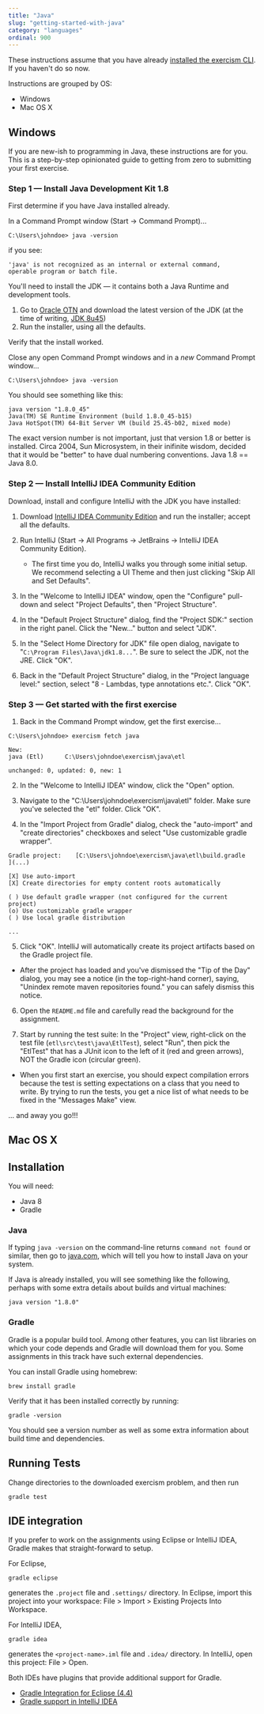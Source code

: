 ```yaml
---
title: "Java"
slug: "getting-started-with-java"
category: "languages"
ordinal: 900
---
```


These instructions assume that you have already [installed the exercism CLI](http://help.exercism.io/installing-the-cli.html).  If you haven't do so now.

Instructions are grouped by OS:

* Windows
* Mac OS X

## Windows

If you are new-ish to programming in Java, these instructions are for you. This is a step-by-step opinionated guide to getting from zero to submitting your first exercise.

### Step 1 — Install Java Development Kit 1.8


First determine if you have Java installed already.

In a Command Prompt window (Start -> Command Prompt)...

```
C:\Users\johndoe> java -version
```

if you see:

```
'java' is not recognized as an internal or external command,
operable program or batch file.
```

You'll need to install the JDK — it contains both a Java Runtime and development tools.

1. Go to [Oracle OTN](http://www.oracle.com/technetwork/java/javase/downloads/index.html) and download the latest version of the JDK (at the time of writing, [JDK 8u45](http://www.oracle.com/technetwork/java/javase/downloads/jdk8-downloads-2133151.html))
2. Run the installer, using all the defaults.

Verify that the install worked.

Close any open Command Prompt windows and in a *new* Command Prompt window...

```
C:\Users\johndoe> java -version
```

You should see something like this:

```
java version "1.8.0_45"
Java(TM) SE Runtime Environment (build 1.8.0_45-b15)
Java HotSpot(TM) 64-Bit Server VM (build 25.45-b02, mixed mode)
```

The exact version number is not important, just that version 1.8 or better is installed. Circa 2004, Sun Microsystem, in their inifinite wisdom, decided that it would be "better" to have dual numbering conventions.  Java 1.8 == Java 8.0.

### Step 2 — Install IntelliJ IDEA Community Edition

Download, install and configure IntelliJ with the JDK you have installed:

1. Download [IntelliJ IDEA Community Edition](https://www.jetbrains.com/idea/download/) and run the installer; accept all the defaults.

2. Run IntelliJ (Start -> All Programs -> JetBrains -> IntelliJ IDEA Community Edition).  
    * The first time you do, IntelliJ walks you through some initial setup.  We recommend selecting a UI Theme and then just clicking "Skip All and Set Defaults".

3. In the "Welcome to IntelliJ IDEA" window, open the "Configure" pull-down and select "Project Defaults", then "Project Structure".

3. In the "Default Project Structure" dialog, find the "Project SDK:" section in the right panel.  Click the "New..." button and select "JDK".

4. In the "Select Home Directory for JDK" file open dialog, navigate to "`C:\Program Files\Java\jdk1.8...`".  Be sure to select the JDK, not the JRE.  Click "OK".

5. Back in the "Default Project Structure" dialog, in the "Project language level:" section, select "8 - Lambdas, type annotations etc.".  Click "OK".


### Step 3 — Get started with the first exercise

1) Back in the Command Prompt window, get the first exercise...

```
C:\Users\johndoe> exercism fetch java

New:
java (Etl)      C:\Users\johndoe\exercism\java\etl

unchanged: 0, updated: 0, new: 1
```

2) In the "Welcome to IntelliJ IDEA" window, click the "Open" option.

3) Navigate to the "C:\Users\johndoe\exercism\java\etl" folder.  Make sure you've selected the "etl" folder. Click "OK".

4) In the "Import Project from Gradle" dialog, check the "auto-import" and "create directories" checkboxes and select "Use customizable gradle wrapper".

```
Gradle project:    [C:\Users\johndoe\exercism\java\etl\build.gradle   ](...)

[X] Use auto-import
[X] Create directories for empty content roots automatically

( ) Use default gradle wrapper (not configured for the current project)
(o) Use customizable gradle wrapper
( ) Use local gradle distribution

...
```

5) Click "OK".  IntelliJ will automatically create its project artifacts based on the Gradle project file.

* After the project has loaded and you've dismissed the "Tip of the Day" dialog, you may see a notice (in the top-right-hand corner), saying, "Unindex remote maven repositories found." you can safely dismiss this notice.

6) Open the `README.md` file and carefully read the background for the assignment.

7) Start by running the test suite: In the "Project" view, right-click on the test file (`etl\src\test\java\EtlTest`), select "Run", then pick the "EtlTest" that has a JUnit icon to the left of it (red and green arrows), NOT the Gradle icon (circular green).

* When you first start an exercise, you should expect compilation errors because the test is setting expectations on a class that you need to write.  By trying to run the tests, you get a nice list of what needs to be fixed in the "Messages Make" view.

... and away you go!!!


## Mac OS X


## Installation

You will need:

* Java 8
* Gradle

### Java

If typing `java -version` on the command-line returns `command not found` or
similar, then go to
[java.com](https://www.java.com/en/download/help/index_installing.xml), which
will tell you how to install Java on your system.

If Java is already installed, you will see something like the following,
perhaps with some extra details about builds and virtual machines:

    java version "1.8.0"

### Gradle

Gradle is a popular build tool. Among other features, you can list libraries on which your code depends and Gradle will download them for you. Some assignments in this track have such external dependencies.

You can install Gradle using homebrew:

    brew install gradle

Verify that it has been installed correctly by running:

    gradle -version

You should see a version number as well as some extra information about build
time and dependencies.

## Running Tests

Change directories to the downloaded exercism problem, and then run

    gradle test

## IDE integration

If you prefer to work on the assignments using Eclipse or IntelliJ IDEA, Gradle makes that straight-forward to setup.

For Eclipse,

    gradle eclipse

generates the `.project` file and `.settings/` directory. In Eclipse, import this project into your workspace: File > Import > Existing Projects Into Workspace.

For IntelliJ IDEA,

    gradle idea

generates the `<project-name>.iml` file and `.idea/` directory. In IntelliJ, open this project: File > Open.

Both IDEs have plugins that provide additional support for Gradle.

* [Gradle Integration for Eclipse (4.4)](https://marketplace.eclipse.org/content/gradle-integration-eclipse-44)
* [Gradle support in IntelliJ IDEA](https://www.jetbrains.com/idea/help/gradle.html)
